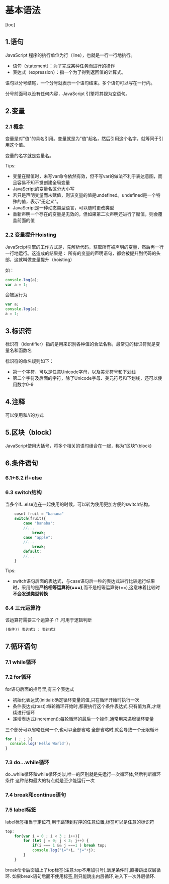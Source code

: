 # 基本语法

[toc]

## 1.语句

JavaScript 程序的执行单位为行（line），也就是一行一行地执行。

- 语句（statement）：为了完成某种任务而进行的操作
- 表达式（expression）：指一个为了得到返回值的计算式。

语句以分号结尾，一个分号就表示一个语句结束。多个语句可以写在一行内。

分号前面可以没有任何内容，JavaScript 引擎将其视为空语句。

## 2.变量

### 2.1 概念

变量是对"值"的具名引用。变量就是为"值"起名，然后引用这个名字，就等同于引用这个值。

变量的名字就是变量名。

Tips:

- 变量在赋值时，未写var命令依然有效，但不写var的做法不利于表达意图，而且容易不知不觉创建全局变量
- JavaScript的变量名区分大小写
- 若只是声明变量而未赋值，则该变量的值是undefined。undefined是一个特殊的值，表示"无定义"。
- JavaScript是一种动态类型语言，可以随时更改类型
- 重新声明一个存在的变量是无效的，但如果第二次声明还进行了赋值，则会覆盖前面的值

### 2.2 变量提升Hoisting

JavaSrcipt引擎的工作方式是，先解析代码，获取所有被声明的变量，然后再一行一行地运行。这造成的结果是：
    所有的变量的声明语句，都会被提升到代码的头部，这就叫做变量提升（hoisting）

如：

```javaScript
console.log(a);
var a = 1;
```

会被运行为

```javaScript
var a;
console.log(a);
a = 1;
```

## 3.标识符

标识符（identifier）指的是用来识别各种值的合法名称，最常见的标识符就是变量名和函数名

标识符的命名规则如下：

- 第一个字符，可以是任意Unicode字母，以及美元符号和下划线
- 第二个字符及后面的字符，除了Unicode字母、美元符号和下划线，还可以使用数字0-9

## 4.注释

可以使用<!--和-->和//的方式

## 5.区块（block）

JavaScript使用大括号，将多个相关的语句组合在一起，称为"区块"(block)

## 6.条件语句

### 6.1+6.2 if+else

### 6.3 switch结构

当多个if...else连在一起使用的时候，可以转为使用更加方便的switch结构。

```javaScript
    cosnt fruit = "banana"
    switch(fruit){
        case "banaba":
        //...
            break;
        case "apple":
        //...
            break;
        default:
        //...
    }
```

Tips:

- switch语句后面的表达式，与case语句后一秒的表达式进行比较运行结果时，采用的是**严格相等运算符(===)**,而不是相等运算符(==),这意味着比较时**不会发送类型转换**

### 6.4 三元运算符

该运算符需要三个运算子 :? ,可用于逻辑判断

```javaScript
(条件)? 表达式1 : 表达式2
```

## 7.循环语句

### 7.1 while循环

### 7.2 for循环

for语句后面的括号里,有三个表达式

- 初始化表达式(initial):确定循环变量的值,只在循环开始时执行一次
- 条件表达式(test):每轮循环开始时,都要执行这个条件表达式,只有值为真,才继续进行循环
- 递增表达式(increment):每轮循环的最后一个操作,通常用来递增循环变量

三个部分可以省略任何一个,也可以全部省略
全部省略时,就会导致一个无限循环

```javaScript
for ( ; ; ){
  console.log('Hello World');
}
```

### 7.3 do...while循环

do..while循环和while循环类似,唯一的区别就是先运行一次循环体,然后判断循环条件
这种结构最大的特点就是至少能运行一次

### 7.4 break和continue语句

### 7.5 label标签

label标签相当于定位符,用于跳转到程序的任意位置,标签可以是任意的标识符

```javaScript
top:
    for(var i = 0 ; i < 3 ; i++){
        for (let j = 0; j < 3; j++) {
            if(i === 1 && j ===1 ) break top;
            console.log("i="+i, "j="+j);
        }
    }
```

break命令后面加上了top标签(注意:top不用加引号),满足条件时,直接跳出双层循环.
如果break语句后面不使用标签,则只能跳出内层循环,进入下一次外层循环.
